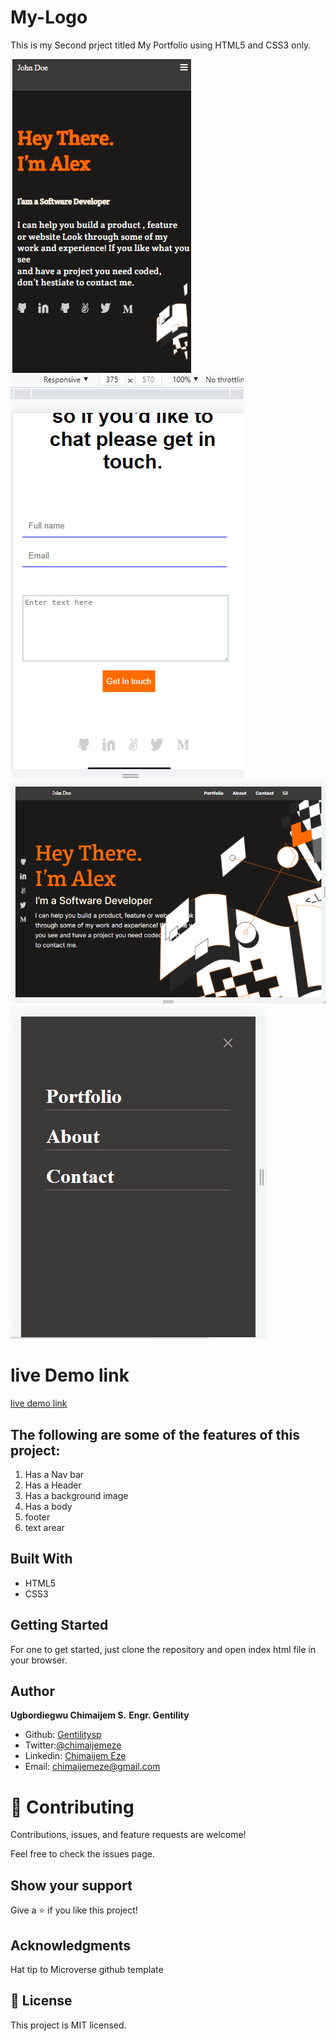 # My-Logo

This is my Second prject titled My Portfolio using HTML5 and CSS3 only.

![screenshot](./imgs/My-Screenshot.png)
![screenshot](./imgs/Contact-form2.png)
![screenshot](./imgs/Desktop-version.PNG)
![screenshot](./imgs/mobile.menu.PNG)

# live Demo link
[live demo link](https://gentilitysp.github.io/My-Porfolio/)

## The following are some of the features of this project:


1. Has a Nav bar
2. Has a Header
3. Has a background image
4. Has a body
5. footer
6. text arear

## Built With

- HTML5
- CSS3

## Getting Started 

For one to get started, just clone the repository and open index html file in your browser.

## Author

 **Ugbordiegwu Chimaijem S.**
 **Engr. Gentility**

- Github: [Gentilitysp](https://github.com/Gentilitysp)
- Twitter:[@chimaijemeze](https://twitter.com/ChimaijemEze)
- Linkedin: [Chimaijem Eze](https://www.linkedin.com/in/chimaijem-eze-585530134/)
- Email: chimaijemeze@gmail.com

# 🤝 Contributing
Contributions, issues, and feature requests are welcome!

Feel free to check the issues page.

## Show your support
Give a ⭐️ if you like this project!

## Acknowledgments
Hat tip to Microverse github template
## 📝 License
This project is MIT licensed.